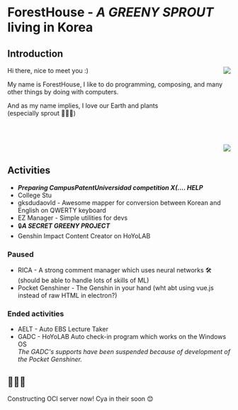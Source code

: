 # ForestHouse - *A GREENY SPROUT* living in Korea

## Introduction
<img align="right" src="https://github-readme-stats.vercel.app/api?username=ForestHouse2316"></img>
<p align="left">
  <p>Hi there, nice to meet you :)</p>
  <p>My name is ForestHouse, I like to do programming, composing, and many other things by doing with computers.</p>
  <p>And as my name implies, I love our Earth and plants
  <br>
  (especially sprout 🌱🌱🌱)</p>
  <br><br>
</p>
<img align="right" src="https://github-readme-stats.vercel.app/api/top-langs/?username=ForestHouse2316&layout=compact&langs_count=8"></img>
<br>

## Activities
- ***Preparing CampusPatentUniversidad competition X(.... HELP***
- College Stu
- gksdudaovld - Awesome mapper for conversion between Korean and English on QWERTY keyboard
- EZ Manager - Simple utilities for devs
- 🔒***A SECRET GREENY PROJECT***
- Genshin Impact Content Creator on HoYoLAB

### Paused
- RICA - A strong comment manager which uses neural networks 🛠️ (should be able to handle lots of skills of ML)
- Pocket Genshiner - The Genshin in your hand (wht abt using vue.js instead of raw HTML in electron?)

### Ended activities
- AELT - Auto EBS Lecture Taker
- GADC - HoYoLAB Auto check-in program which works on the Windows OS\
*The GADC's supports have been suspended because of development of the Pocket Genshiner.*


## 🌳🌲🍃
Constructing OCI server now! Cya in their soon 😊

